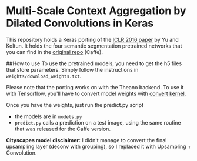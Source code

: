 # Multi-Scale Context Aggregation by Dilated Convolutions in Keras
This repository holds a Keras porting of the [ICLR 2016 paper](https://arxiv.org/abs/1511.07122) by Yu and Koltun. 
It holds the four semantic segmentation pretrained networks that you can find in the [original repo](https://github.com/fyu/dilation) (Caffe).

##How to use
To use the pretrained models, you need to get the h5 files that store parameters. Simply follow the instructions in `weights/download_weights.txt`.

Please note that the porting works on with the Theano backend. To use it with Tensorflow, you'll have to convert model weights with [convert kernel](https://keras.io/utils/np_utils/#convert_kernel).

Once you have the weights, just run the predict.py script
* the models are in `models.py`
* `predict.py` calls a prediction on a test image, using the same routine that was released for the Caffe version.

**Cityscapes model disclaimer:** I didn't manage to convert the final upsampling layer (deconv with grouping), so I replaced it with Upsampling + Convolution.
